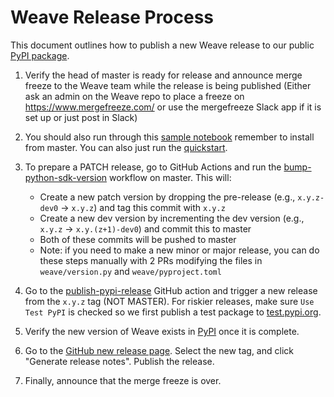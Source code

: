 # Weave Release Process

This document outlines how to publish a new Weave release to our public [PyPI package](https://pypi.org/project/weave/).

1. Verify the head of master is ready for release and announce merge freeze to the Weave team while the release is being published (Either ask an admin on the Weave repo to place a freeze on https://www.mergefreeze.com/ or use the mergefreeze Slack app if it is set up or just post in Slack)

2. You should also run through this [sample notebook](https://colab.research.google.com/drive/1DmkLzhFCFC0OoN-ggBDoG1nejGw2jQZy#scrollTo=29hJrcJQA7jZ) remember to install from master. You can also just run the [quickstart](http://wandb.me/weave_colab).

3. To prepare a PATCH release, go to GitHub Actions and run the [bump-python-sdk-version](https://github.com/wandb/weave/actions/workflows/bump_version.yaml) workflow on master. This will:

   - Create a new patch version by dropping the pre-release (e.g., `x.y.z-dev0` -> `x.y.z`) and tag this commit with `x.y.z`
   - Create a new dev version by incrementing the dev version (e.g., `x.y.z` -> `x.y.(z+1)-dev0`) and commit this to master
   - Both of these commits will be pushed to master
   - Note: if you need to make a new minor or major release, you can do these steps manually with 2 PRs modifying the files in `weave/version.py` and `weave/pyproject.toml`

4. Go to the [publish-pypi-release](https://github.com/wandb/weave/actions/workflows/release.yaml) GitHub action and trigger a new release from the `x.y.z` tag (NOT MASTER). For riskier releases, make sure `Use Test PyPI` is checked so we first publish a test package to [test.pypi.org](https://test.pypi.org/project/weave/#history).

5. Verify the new version of Weave exists in [PyPI](https://pypi.org/project/weave/) once it is complete.

6. Go to the [GitHub new release page](https://github.com/wandb/weave/releases/new). Select the new tag, and click "Generate release notes". Publish the release.

7. Finally, announce that the merge freeze is over.
